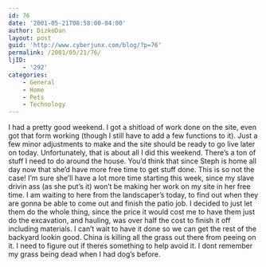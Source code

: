```yaml
---
id: 76
date: '2001-05-21T08:58:00-04:00'
author: DizkoDan
layout: post
guid: 'http://www.cyberjunx.com/blog/?p=76'
permalink: /2001/05/21/76/
ljID:
    - '292'
categories:
    - General
    - Home
    - Pets
    - Technology
---
```


I had a pretty good weekend. I got a shitload of work done on the site, even got that form working (though I still have to add a few functions to it). Just a few minor adjustments to make and the site should be ready to go live later on today. Unfortunately, that is about all I did this weekend. There’s a ton of stuff I need to do around the house. You’d think that since Steph is home all day now that she’d have more free time to get stuff done. This is so not the case! I’m sure she’ll have a lot more time starting this week, since my slave drivin ass (as she put’s it) won’t be making her work on my site in her free time. I am waiting to here from the landscaper’s today, to find out when they are gonna be able to come out and finish the patio job. I decided to just let them do the whole thing, since the price it would cost me to have them just do the excavation, and hauling, was over half the cost to finish it off including materials. I can’t wait to have it done so we can get the rest of the backyard lookin good. China is killing all the grass out there from peeing on it. I need to figure out if theres something to help avoid it. I dont remember my grass being dead when I had dog’s before.